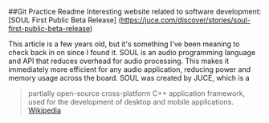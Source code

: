 ##Git Practice Readme
Interesting website related to software development: [SOUL First Public Beta Release] (https://juce.com/discover/stories/soul-first-public-beta-release)

This article is a few years old, but it's something I've been meaning to check back in on since I found it. SOUL is an audio programming language and API that reduces overhead for audio processing. This makes it immediately more efficient for any audio application, reducing power and memory usage across the board. SOUL was created by JUCE, which is a 
>  partially open-source cross-platform C++ application framework, used for the development of desktop and mobile applications.
[Wikipedia](https://www.google.com/url?sa=t&rct=j&q=&esrc=s&source=web&cd=&cad=rja&uact=8&ved=2ahUKEwiNoqH26ef1AhVPjIkEHYZECg8QmhN6BAgdEAI&url=https%3A%2F%2Fen.wikipedia.org%2Fwiki%2FJUCE&usg=AOvVaw1qppdcuIPOoBnKup2sTrp5)



